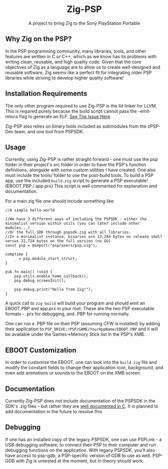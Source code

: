 <h1 align="center">Zig-PSP</h1>
<p align="center">A project to bring Zig to the Sony PlayStation Portable</p>

## Why Zig on the PSP?

In the PSP programming community, many libraries, tools, and other features are written in C or C++, which as we know has its problems with writing clean, reusable, and high quality code. Given that the core objectives of Zig as a language are to allow us to create well-designed and reusable software, Zig seems like a perfect fit for integrating older PSP libraries while striving to develop higher quality software!

## Installation Requirements

The only other program required to use Zig-PSP is the lld linker for LLVM. This is required purely because the build script cannot pass the -emit-relocs flag to generate an ELF. [See The Issue Here](https://github.com/ziglang/zig/issues/5986)

Zig-PSP also relies on binary tools included as submodules from the zPSP-Dev team, and one tool from PSPSDK.

## Usage

Currently, using Zig-PSP is rather straight forward - one must use the psp folder in their project's src folder in order to have the PSP's function definitions, alongside with some custom utilities I have created. One also must include the tools/ folder to use the post-build tools. To build a PSP app, use the included `build.zig` script to generate a PSP executable! (EBOOT.PBP / app.prx) This script is well commented for explanation and documentation.

For a main.zig file one should include something like:

```zig
//A simple hello world

//We have 2 different ways of including the PSPSDK - either the minimalist version within utils (you can later include other modules...)
//Or the full SDK through pspsdk.zig with all libraries.
//In a minimalist instance, binaries are 13,284 bytes on release small versus 22,724 bytes on the full version (no GU)
const psp = @import("psp/users/psp.zig");

comptime {
    _ = psp.module_start_struct;
}

pub fn main() !void {
    psp.utils.enable_home_callback();
    psp.debug.screenInit();

    psp.debug.print("Hello from Zig!");
}
```

A quick call to `zig build` will build your program and should emit an EBOOT.PBP and app.prx in your root. These are the two PSP executable formats - .prx for debugging, and .PBP for running normally.

One can run a .PBP file on their PSP (assuming CFW is installed) by adding their application to `PSP_DRIVE:/PSP/GAME/YourAppName/EBOOT.PBP` and it will be available under the Games->Memory Stick list in the PSP's XMB.

## EBOOT Customization
In order to customize the EBOOT, one can look into the `build.zig` file and modify the constant fields to change their application icon, background, and even add animations or sounds to the EBOOT on the XMB screen.

## Documentation

Currently Zig-PSP does not include documentation of the PSPSDK in the SDK's .zig files - but rather they are [well documented in C](http://psp.jim.sh/pspsdk-doc/). It is planned to add documentation in the future to resolve this

## Debugging

If one has an installed copy of the legacy PSPSDK, one can use PSPLink - a USB debugging software, to connect their PSP to their computer and run debugging functions on the application. With legacy PSPSDK, you'll also have access to psp-gdb, a PSP-specific version of GDB to use as well. PSP-GDB with Zig is untested at the moment, but in theory should work.
